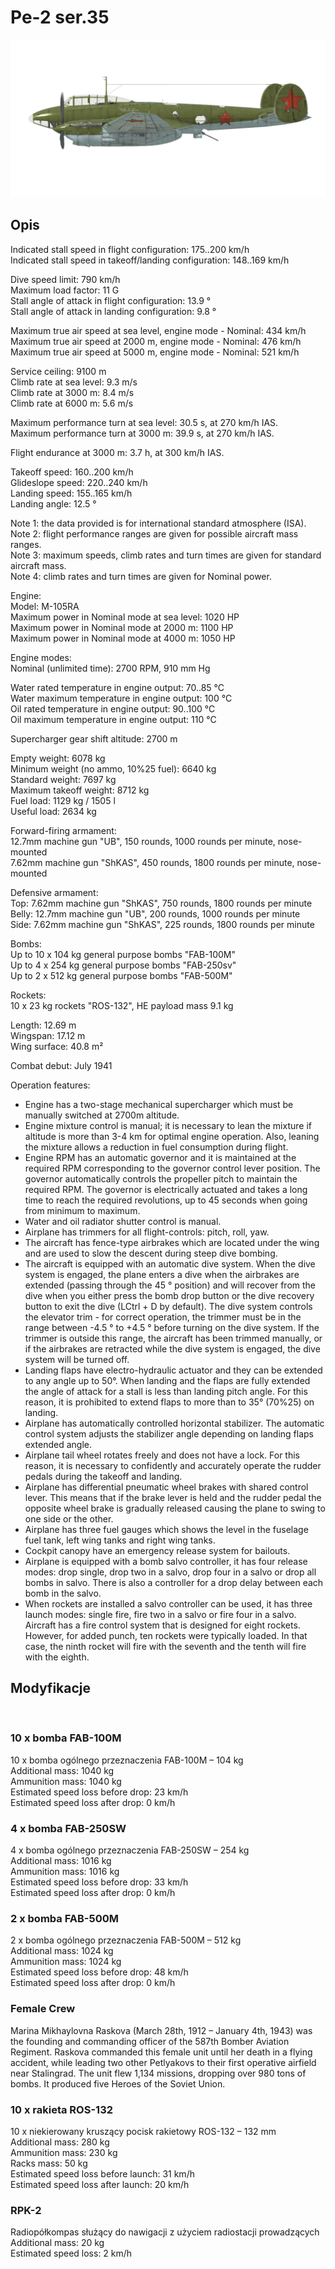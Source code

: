 # Pe-2 ser.35  
  
![pe2s35](../images/pe2s35.png)  
  
## Opis  
  
Indicated stall speed in flight configuration: 175..200 km/h  
Indicated stall speed in takeoff/landing configuration: 148..169 km/h  
  
Dive speed limit: 790 km/h  
Maximum load factor: 11 G  
Stall angle of attack in flight configuration: 13.9 °  
Stall angle of attack in landing configuration: 9.8 °  
  
Maximum true air speed at sea level, engine mode - Nominal: 434 km/h  
Maximum true air speed at 2000 m, engine mode - Nominal: 476 km/h  
Maximum true air speed at 5000 m, engine mode - Nominal: 521 km/h  
  
Service ceiling: 9100 m  
Climb rate at sea level: 9.3 m/s  
Climb rate at 3000 m: 8.4 m/s  
Climb rate at 6000 m: 5.6 m/s  
  
Maximum performance turn at sea level: 30.5 s, at 270 km/h IAS.  
Maximum performance turn at 3000 m: 39.9 s, at 270 km/h IAS.  
  
Flight endurance at 3000 m: 3.7 h, at 300 km/h IAS.  
  
Takeoff speed: 160..200 km/h  
Glideslope speed: 220..240 km/h  
Landing speed: 155..165 km/h  
Landing angle: 12.5 °  
  
Note 1: the data provided is for international standard atmosphere (ISA).  
Note 2: flight performance ranges are given for possible aircraft mass ranges.  
Note 3: maximum speeds, climb rates and turn times are given for standard aircraft mass.  
Note 4: climb rates and turn times are given for Nominal power.  
  
Engine:  
Model: M-105RA  
Maximum power in Nominal mode at sea level: 1020 HP  
Maximum power in Nominal mode at 2000 m: 1100 HP  
Maximum power in Nominal mode at 4000 m: 1050 HP  
  
Engine modes:  
Nominal (unlimited time): 2700 RPM, 910 mm Hg  
  
Water rated temperature in engine output: 70..85 °C  
Water maximum temperature in engine output: 100 °C  
Oil rated temperature in engine output: 90..100 °C  
Oil maximum temperature in engine output: 110 °C  
  
Supercharger gear shift altitude: 2700 m  
  
Empty weight: 6078 kg  
Minimum weight (no ammo, 10%25 fuel): 6640 kg  
Standard weight: 7697 kg  
Maximum takeoff weight: 8712 kg  
Fuel load: 1129 kg / 1505 l  
Useful load: 2634 kg  
  
Forward-firing armament:  
12.7mm machine gun "UB", 150 rounds, 1000 rounds per minute, nose-mounted  
7.62mm machine gun "ShKAS", 450 rounds, 1800 rounds per minute, nose-mounted  
  
Defensive armament:  
Top: 7.62mm machine gun "ShKAS", 750 rounds, 1800 rounds per minute  
Belly: 12.7mm machine gun "UB", 200 rounds, 1000 rounds per minute  
Side: 7.62mm machine gun "ShKAS", 225 rounds, 1800 rounds per minute  
  
Bombs:  
Up to 10 x 104 kg general purpose bombs "FAB-100M"  
Up to 4 x 254 kg general purpose bombs "FAB-250sv"  
Up to 2 x 512 kg general purpose bombs "FAB-500M"  
  
Rockets:  
10 x 23 kg rockets "ROS-132", HE payload mass 9.1 kg  
  
Length: 12.69 m  
Wingspan: 17.12 m  
Wing surface: 40.8 m²  
  
Combat debut: July 1941  
  
Operation features:  
- Engine has a two-stage mechanical supercharger which must be manually switched at 2700m altitude.  
- Engine mixture control is manual; it is necessary to lean the mixture if altitude is more than 3-4 km for optimal engine operation. Also, leaning the mixture allows a reduction in fuel consumption during flight.  
- Engine RPM has an automatic governor and it is maintained at the required RPM corresponding to the governor control lever position. The governor automatically controls the propeller pitch to maintain the required RPM. The governor is electrically actuated and takes a long time to reach the required revolutions, up to 45 seconds when going from minimum to maximum.  
- Water and oil radiator shutter control is manual.   
- Airplane has trimmers for all flight-controls: pitch, roll, yaw.  
- The aircraft has fence-type airbrakes which are located under the wing and are used to slow the descent during steep dive bombing.  
- The aircraft is equipped with an automatic dive system. When the dive system is engaged, the plane enters a dive when the airbrakes are extended (passing through the 45 ° position) and will recover from the dive when you either press the bomb drop button or the dive recovery button to exit the dive (LCtrl + D by default). The dive system controls the elevator trim - for correct operation, the trimmer must be in the range between -4.5 ° to +4.5 ° before turning on the dive system. If the trimmer is outside this range, the aircraft has been trimmed manually, or if the airbrakes are retracted while the dive system is engaged, the dive system will be turned off.  
- Landing flaps have electro-hydraulic actuator and they can be extended to any angle up to 50°. When landing and the flaps are fully extended the angle of attack for a stall is less than landing pitch angle. For this reason, it is prohibited to extend flaps to more than to 35° (70%25) on landing.  
- Airplane has automatically controlled horizontal stabilizer. The automatic control system adjusts the stabilizer angle depending on landing flaps extended angle.  
- Airplane tail wheel rotates freely and does not have a lock. For this reason, it is necessary to confidently and accurately operate the rudder pedals during the takeoff and landing.  
- Airplane has differential pneumatic wheel brakes with shared control lever. This means that if the brake lever is held and the rudder pedal the opposite wheel brake is gradually released causing the plane to swing to one side or the other.  
- Airplane has three fuel gauges which shows the level in the fuselage fuel tank, left wing tanks and right wing tanks.  
- Cockpit canopy have an emergency release system for bailouts.  
- Airplane is equipped with a bomb salvo controller, it has four release modes: drop single, drop two in a salvo, drop four in a salvo or drop all bombs in salvo. There is also a controller for a drop delay between each bomb in the salvo.  
- When rockets are installed a salvo controller can be used, it has three launch modes: single fire, fire two in a salvo or fire four in a salvo. Aircraft has a fire control system that is designed for eight rockets. However, for added punch, ten rockets were typically loaded. In that case, the ninth rocket will fire with the seventh and the tenth will fire with the eighth.  
  
## Modyfikacje  
  ﻿
  
  
### 10 x bomba FAB-100M  
  
10 x bomba ogólnego przeznaczenia FAB-100M – 104 kg  
Additional mass: 1040 kg  
Ammunition mass: 1040 kg  
Estimated speed loss before drop: 23 km/h  
Estimated speed loss after drop: 0 km/h  ﻿
  
  
### 4 x bomba FAB-250SW  
  
4 x bomba ogólnego przeznaczenia FAB-250SW – 254 kg  
Additional mass: 1016 kg  
Ammunition mass: 1016 kg  
Estimated speed loss before drop: 33 km/h  
Estimated speed loss after drop: 0 km/h  ﻿
  
  
### 2 x bomba FAB-500M  
  
2 x bomba ogólnego przeznaczenia FAB-500M – 512 kg  
Additional mass: 1024 kg  
Ammunition mass: 1024 kg  
Estimated speed loss before drop: 48 km/h  
Estimated speed loss after drop: 0 km/h  ﻿
  
### Female Crew  
  
Marina Mikhaylovna Raskova (March 28th, 1912 – January 4th, 1943) was the founding and commanding officer of the 587th Bomber Aviation Regiment. Raskova commanded this female unit until her death in a flying accident, while leading two other Petlyakovs to their first operative airfield near Stalingrad. The unit flew 1,134 missions, dropping over 980 tons of bombs. It produced five Heroes of the Soviet Union.  ﻿
  
  
### 10 x rakieta ROS-132  
  
10 x niekierowany kruszący pocisk rakietowy ROS-132 – 132 mm  
Additional mass: 280 kg  
Ammunition mass: 230 kg  
Racks mass: 50 kg  
Estimated speed loss before launch: 31 km/h  
Estimated speed loss after launch: 20 km/h  ﻿
  
  
### RPK-2  
  
Radiopółkompas służący do nawigacji z użyciem radiostacji prowadzących  
Additional mass: 20 kg  
Estimated speed loss: 2 km/h  